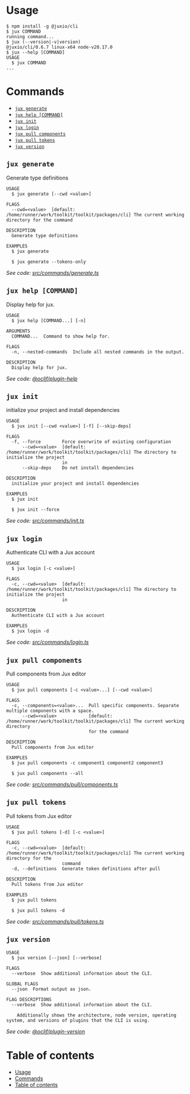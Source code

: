 # Usage

  <!-- usage -->
```sh-session
$ npm install -g @juxio/cli
$ jux COMMAND
running command...
$ jux (--version|-v|version)
@juxio/cli/0.6.7 linux-x64 node-v20.17.0
$ jux --help [COMMAND]
USAGE
  $ jux COMMAND
...
```
<!-- usagestop -->

# Commands

  <!-- commands -->
* [`jux generate`](#jux-generate)
* [`jux help [COMMAND]`](#jux-help-command)
* [`jux init`](#jux-init)
* [`jux login`](#jux-login)
* [`jux pull components`](#jux-pull-components)
* [`jux pull tokens`](#jux-pull-tokens)
* [`jux version`](#jux-version)

## `jux generate`

Generate type definitions

```
USAGE
  $ jux generate [--cwd <value>]

FLAGS
  --cwd=<value>  [default: /home/runner/work/toolkit/toolkit/packages/cli] The current working directory for the command

DESCRIPTION
  Generate type definitions

EXAMPLES
  $ jux generate

  $ jux generate --tokens-only
```

_See code: [src/commands/generate.ts](https://github.com/jux-io/toolkit/tree/%40juxio/cli%400.6.7/packages/cli/src/commands/generate.ts)_

## `jux help [COMMAND]`

Display help for jux.

```
USAGE
  $ jux help [COMMAND...] [-n]

ARGUMENTS
  COMMAND...  Command to show help for.

FLAGS
  -n, --nested-commands  Include all nested commands in the output.

DESCRIPTION
  Display help for jux.
```

_See code: [@oclif/plugin-help](https://github.com/oclif/plugin-help/tree/%40juxio/cli%406.2.10/packages/cli/src/commands/help.ts)_

## `jux init`

initialize your project and install dependencies

```
USAGE
  $ jux init [--cwd <value>] [-f] [--skip-deps]

FLAGS
  -f, --force        Force overwrite of existing configuration
      --cwd=<value>  [default: /home/runner/work/toolkit/toolkit/packages/cli] The directory to initialize the project
                     in
      --skip-deps    Do not install dependencies

DESCRIPTION
  initialize your project and install dependencies

EXAMPLES
  $ jux init

  $ jux init --force
```

_See code: [src/commands/init.ts](https://github.com/jux-io/toolkit/tree/%40juxio/cli%400.6.7/packages/cli/src/commands/init.ts)_

## `jux login`

Authenticate CLI with a Jux account

```
USAGE
  $ jux login [-c <value>]

FLAGS
  -c, --cwd=<value>  [default: /home/runner/work/toolkit/toolkit/packages/cli] The directory to initialize the project
                     in

DESCRIPTION
  Authenticate CLI with a Jux account

EXAMPLES
  $ jux login -d
```

_See code: [src/commands/login.ts](https://github.com/jux-io/toolkit/tree/%40juxio/cli%400.6.7/packages/cli/src/commands/login.ts)_

## `jux pull components`

Pull components from Jux editor

```
USAGE
  $ jux pull components [-c <value>...] [--cwd <value>]

FLAGS
  -c, --components=<value>...  Pull specific components. Separate multiple components with a space.
      --cwd=<value>            [default: /home/runner/work/toolkit/toolkit/packages/cli] The current working directory
                               for the command

DESCRIPTION
  Pull components from Jux editor

EXAMPLES
  $ jux pull components -c component1 component2 component3

  $ jux pull components --all
```

_See code: [src/commands/pull/components.ts](https://github.com/jux-io/toolkit/tree/%40juxio/cli%400.6.7/packages/cli/src/commands/pull/components.ts)_

## `jux pull tokens`

Pull tokens from Jux editor

```
USAGE
  $ jux pull tokens [-d] [-c <value>]

FLAGS
  -c, --cwd=<value>  [default: /home/runner/work/toolkit/toolkit/packages/cli] The current working directory for the
                     command
  -d, --definitions  Generate token definitions after pull

DESCRIPTION
  Pull tokens from Jux editor

EXAMPLES
  $ jux pull tokens

  $ jux pull tokens -d
```

_See code: [src/commands/pull/tokens.ts](https://github.com/jux-io/toolkit/tree/%40juxio/cli%400.6.7/packages/cli/src/commands/pull/tokens.ts)_

## `jux version`

```
USAGE
  $ jux version [--json] [--verbose]

FLAGS
  --verbose  Show additional information about the CLI.

GLOBAL FLAGS
  --json  Format output as json.

FLAG DESCRIPTIONS
  --verbose  Show additional information about the CLI.

    Additionally shows the architecture, node version, operating system, and versions of plugins that the CLI is using.
```

_See code: [@oclif/plugin-version](https://github.com/oclif/plugin-version/tree/%40juxio/cli%402.2.11/packages/cli/src/commands/version.ts)_
<!-- commandsstop -->

# Table of contents

  <!-- toc -->
* [Usage](#usage)
* [Commands](#commands)
* [Table of contents](#table-of-contents)
<!-- tocstop -->
